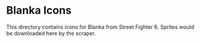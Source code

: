 # Blanka Icons

This directory contains icons for Blanka from Street Fighter 6.
Sprites would be downloaded here by the scraper.
